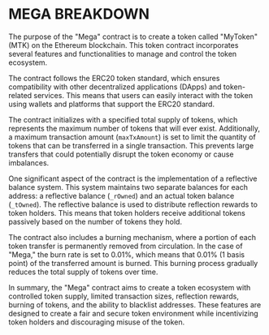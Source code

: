 # MEGA BREAKDOWN

The purpose of the "Mega" contract is to create a token called "MyToken" (MTK) on the Ethereum blockchain. This token contract incorporates several features and functionalities to manage and control the token ecosystem.

The contract follows the ERC20 token standard, which ensures compatibility with other decentralized applications (DApps) and token-related services. This means that users can easily interact with the token using wallets and platforms that support the ERC20 standard.

The contract initializes with a specified total supply of tokens, which represents the maximum number of tokens that will ever exist. Additionally, a maximum transaction amount (`maxTxAmount`) is set to limit the quantity of tokens that can be transferred in a single transaction. This prevents large transfers that could potentially disrupt the token economy or cause imbalances.

One significant aspect of the contract is the implementation of a reflective balance system. This system maintains two separate balances for each address: a reflective balance (`_rOwned`) and an actual token balance (`_tOwned`). The reflective balance is used to distribute reflection rewards to token holders. This means that token holders receive additional tokens passively based on the number of tokens they hold.

The contract also includes a burning mechanism, where a portion of each token transfer is permanently removed from circulation. In the case of "Mega," the burn rate is set to 0.01%, which means that 0.01% (1 basis point) of the transferred amount is burned. This burning process gradually reduces the total supply of tokens over time.

In summary, the "Mega" contract aims to create a token ecosystem with controlled token supply, limited transaction sizes, reflection rewards, burning of tokens, and the ability to blacklist addresses. These features are designed to create a fair and secure token environment while incentivizing token holders and discouraging misuse of the token.
